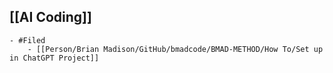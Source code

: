 ## [[AI Coding]]
	- #Filed
		- [[Person/Brian Madison/GitHub/bmadcode/BMAD-METHOD/How To/Set up in ChatGPT Project]]